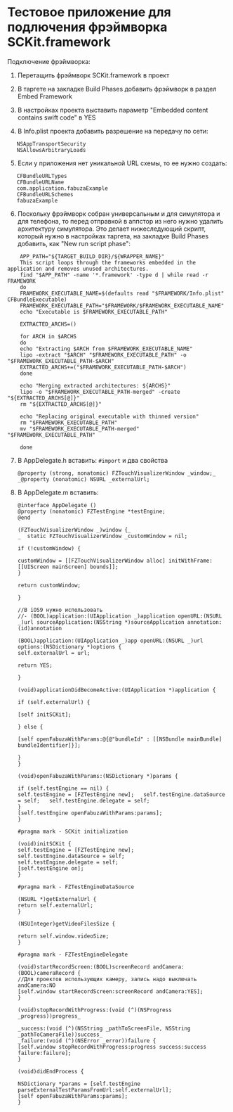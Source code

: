 # Тестовое приложение для подлючения фрэймворка SCKit.framework
Подключение фрэймворка:

1. Перетащить фрэймворк SCKit.framework в проект

2. В таргете на закладке Build Phases добавить фрэймворк в раздел Embed Framework

3. В настройках проекта выставить параметр "Embedded content contains swift code" в YES

4. В Info.plist проекта добавить разрешение на передачу по сети: 
~~~~
   NSAppTransportSecurity 
   NSAllowsArbitraryLoads
~~~~

5. Если у приложения нет уникальной URL схемы, то ее нужно создать:
~~~~
   CFBundleURLTypes
   CFBundleURLName
   com.application.fabuzaExample
   CFBundleURLSchemes
   fabuzaExample
~~~~

6. Поскольку фрэймворк собран универсальным и для симулятора и для телефона, то перед отправкой в аппстор из него нужно удалить архитектуру симулятора. Это делает нижеследующий скрипт, который нужно в настройках таргета, на закладке Build Phases добавить, как "New run script phase":
~~~~
    APP_PATH="${TARGET_BUILD_DIR}/${WRAPPER_NAME}"
    This script loops through the frameworks embedded in the application and removes unused architectures.
    find "$APP_PATH" -name '*.framework' -type d | while read -r FRAMEWORK
    do
    FRAMEWORK_EXECUTABLE_NAME=$(defaults read "$FRAMEWORK/Info.plist" CFBundleExecutable)
    FRAMEWORK_EXECUTABLE_PATH="$FRAMEWORK/$FRAMEWORK_EXECUTABLE_NAME"
    echo "Executable is $FRAMEWORK_EXECUTABLE_PATH"

    EXTRACTED_ARCHS=()

    for ARCH in $ARCHS
    do
    echo "Extracting $ARCH from $FRAMEWORK_EXECUTABLE_NAME"
    lipo -extract "$ARCH" "$FRAMEWORK_EXECUTABLE_PATH" -o "$FRAMEWORK_EXECUTABLE_PATH-$ARCH"
    EXTRACTED_ARCHS+=("$FRAMEWORK_EXECUTABLE_PATH-$ARCH")
    done

    echo "Merging extracted architectures: ${ARCHS}"
    lipo -o "$FRAMEWORK_EXECUTABLE_PATH-merged" -create "${EXTRACTED_ARCHS[@]}"
    rm "${EXTRACTED_ARCHS[@]}"

    echo "Replacing original executable with thinned version"
    rm "$FRAMEWORK_EXECUTABLE_PATH"
    mv "$FRAMEWORK_EXECUTABLE_PATH-merged" "$FRAMEWORK_EXECUTABLE_PATH"

    done
~~~~
7. В AppDelegate.h вставить:
    ``#import``
и два свойства
    ```
    @property (strong, nonatomic) FZTouchVisualizerWindow _window;_
    _@property (nonatomic) NSURL _externalUrl;
    ```
8. В AppDelegate.m вставить:
    ```
    @interface AppDelegate () 
    @property (nonatomic) FZTestEngine *testEngine;
    @end

    (FZTouchVisualizerWindow _)window {_
    _  static FZTouchVisualizerWindow _customWindow = nil;

    if (!customWindow) {

    customWindow = [[FZTouchVisualizerWindow alloc] initWithFrame:[[UIScreen mainScreen] bounds]];
    }
    
    return customWindow;

    }

    //В iOS9 нужно использовать
    //- (BOOL)application:(UIApplication _)application openURL:(NSURL _)url sourceApplication:(NSString *)sourceApplication annotation:(id)annotation

    (BOOL)application:(UIApplication _)app openURL:(NSURL _)url options:(NSDictionary *)options {
    self.externalUrl = url;

    return YES;

    }

    (void)applicationDidBecomeActive:(UIApplication *)application {

    if (self.externalUrl) {

    [self initSCKit]; 

    } else {

    [self openFabuzaWithParams:@{@"bundleId" : [[NSBundle mainBundle] bundleIdentifier]}]; 

    }
    }

    (void)openFabuzaWithParams:(NSDictionary *)params {

    if (self.testEngine == nil) {
    self.testEngine = [FZTestEngine new];   self.testEngine.dataSource = self;   self.testEngine.delegate = self; 
    }
    [self.testEngine openFabuzaWithParams:params];
    }

    #pragma mark - SCKit initialization

    (void)initSCKit {
    self.testEngine = [FZTestEngine new];
    self.testEngine.dataSource = self;
    self.testEngine.delegate = self;
    [self.testEngine on];
    }

    #pragma mark - FZTestEngineDataSource

    (NSURL *)getExternalUrl {
    return self.externalUrl;
    }

    (NSUInteger)getVideoFilesSize {

    return self.window.videoSize;
    }

    #pragma mark - FZTestEngineDelegate

    (void)startRecordScreen:(BOOL)screenRecord andCamera:(BOOL)cameraRecord {
    //Для проектов использующих камеру, запись надо выключать andCamera:NO
    [self.window startRecordScreen:screenRecord andCamera:YES];
    }

    (void)stopRecordWithProgress:(void (^)(NSProgress _progress))progress_

    _success:(void (^)(NSString _pathToScreenFile, NSString _pathToCameraFile))success_
    _failure:(void (^)(NSError _error))failure {
    [self.window stopRecordWithProgress:progress success:success failure:failure];
    }

    (void)didEndProcess {

    NSDictionary *params = [self.testEngine parseExternalTestParamsFromUrl:self.externalUrl];
    [self openFabuzaWithParams:params];
    }
    
    ```